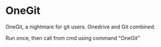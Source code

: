 # OneGit
OneGit, a nightmare for git users.
Onedrive and Git combined.


Run once, then call from cmd using command "OneGit"

